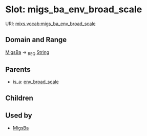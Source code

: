 
# Slot: migs_ba_env_broad_scale




URI: [mixs.vocab:migs_ba_env_broad_scale](https://w3id.org/mixs/vocab/migs_ba_env_broad_scale)


## Domain and Range

[MigsBa](MigsBa.md) ->  <sub>REQ</sub> [String](types/String.md)

## Parents

 *  is_a: [env_broad_scale](env_broad_scale.md)

## Children


## Used by

 * [MigsBa](MigsBa.md)
